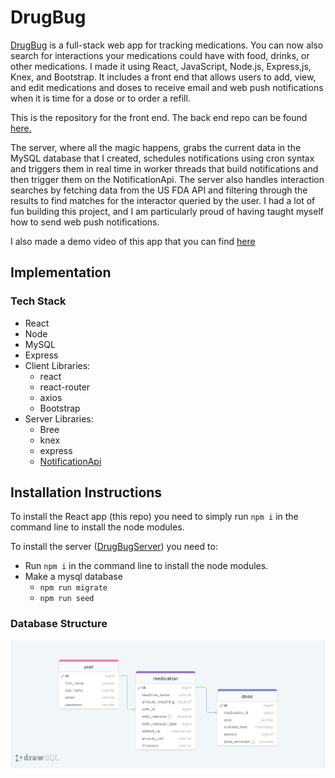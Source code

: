 # DrugBug

[DrugBug](https://drugbug.netlify.app/) is a full-stack web app for tracking medications. You can now also search for interactions your medications could have with food, drinks, or other medications.
I made it using React, JavaScript, Node.js, Express,js, Knex, and Bootstrap. It includes a front end that allows users to add, view, and edit medications and doses to receive email and web push notifications when it is time for a dose or to order a refill.

This is the repository for the front end. The back end repo can be found [here.](https://github.com/stevefali/DrugBugServer)

The server, where all the magic happens, grabs the current data in the MySQL database that I created, schedules notifications using cron syntax and triggers them in real time in worker threads that build notifications and then trigger them on the NotificationApi. The server also handles interaction searches by fetching data from the US FDA API and filtering through the results to find matches for the interactor queried by the user.
I had a lot of fun building this project, and I am particularly proud of having taught myself how to send web push notifications.

I also made a demo video of this app that you can find [here](https://youtu.be/tf2c68DhqRc?si=oKuBXN8g_pVAgMlx)

## Implementation

### Tech Stack

- React
- Node
- MySQL
- Express
- Client Libraries:
  - react
  - react-router
  - axios
  - Bootstrap
- Server Libraries:
  - Bree
  - knex
  - express
  - [NotificationApi](https://www.notificationapi.com)

## Installation Instructions

To install the React app (this repo) you need to simply run `npm i` in the command line to install the node modules.

To install the server ([DrugBugServer](https://github.com/stevefali/DrugBugServer)) you need to:

- Run `npm i` in the command line to install the node modules.
- Make a mysql database
  - `npm run migrate`
  - `npm run seed`

### Database Structure

![](readme-images/drawSQL-image-export-2024-04-13.png)
